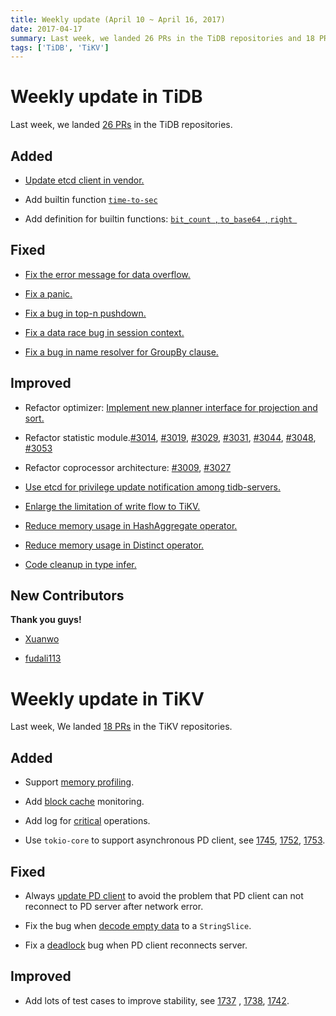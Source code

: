 ```yaml
---
title: Weekly update (April 10 ~ April 16, 2017)
date: 2017-04-17
summary: Last week, we landed 26 PRs in the TiDB repositories and 18 PRs in the TiKV repositories.
tags: ['TiDB', 'TiKV']
---
```


# Weekly update in TiDB

Last week, we landed [26 PRs](https://github.com/pingcap/tidb/pulls?utf8=%E2%9C%93&q=is%3Apr%20is%3Amerged%20merged%3A2017-04-10..2017-04-16%20) in the TiDB repositories.

## Added

* [Update etcd client in vendor.](https://github.com/pingcap/tidb/pull/3032)

* Add builtin function [`time-to-sec`](https://github.com/pingcap/tidb/pull/2987)

* Add definition for builtin functions: [`bit_count `, `to_base64 `, `right `](https://github.com/pingcap/tidb/pull/3016/files)


## Fixed

* [Fix the error message for data overflow.](https://github.com/pingcap/tidb/pull/3017)

* [Fix a panic.](https://github.com/pingcap/tidb/pull/3020)

* [Fix a bug in top-n pushdown.](https://github.com/pingcap/tidb/pull/3021)

* [Fix a data race bug in session context.](https://github.com/pingcap/tidb/pull/3049)

* [Fix a bug in name resolver for GroupBy clause.](https://github.com/pingcap/tidb/pull/3050)


## Improved

* Refactor optimizer: [Implement new planner interface for projection and sort.](https://github.com/pingcap/tidb/pull/3006)

* Refactor statistic module.[#3014](https://github.com/pingcap/tidb/pull/3014), [#3019](https://github.com/pingcap/tidb/pull/3019), [#3029](https://github.com/pingcap/tidb/pull/3029), [#3031](https://github.com/pingcap/tidb/pull/3031), [#3044](https://github.com/pingcap/tidb/pull/3044), [#3048](https://github.com/pingcap/tidb/pull/3048), [#3053](https://github.com/pingcap/tidb/pull/3053)

* Refactor coprocessor architecture: [#3009](https://github.com/pingcap/tidb/pull/3009), [#3027](https://github.com/pingcap/tidb/pull/3027)

* [Use etcd for privilege update notification among tidb-servers.](https://github.com/pingcap/tidb/pull/3030)

* [Enlarge the limitation of write flow to TiKV.](https://github.com/pingcap/tidb/pull/3035)

* [Reduce memory usage in HashAggregate operator.](https://github.com/pingcap/tidb/pull/3028)

* [Reduce memory usage in Distinct operator.](https://github.com/pingcap/tidb/pull/3033)

* [Code cleanup in type infer.](https://github.com/pingcap/tidb/pull/3039)

## New Contributors

**Thank you guys!**

* [Xuanwo](https://github.com/Xuanwo)

* [fudali113](https://github.com/fudali113)

# Weekly update in TiKV

Last week, We landed [18 PRs](https://github.com/search?utf8=%E2%9C%93&q=repo%3Apingcap%2Ftikv+repo%3Apingcap%2Fpd+is%3Apr+is%3Amerged+merged%3A2017-04-09..2017-04-15&type=Issues) in the TiKV repositories.

## Added

* Support [memory profiling](https://github.com/pingcap/tikv/pull/1723).

* Add [block cache](https://github.com/pingcap/tikv/pull/1739) monitoring.

* Add log for [critical](https://github.com/pingcap/pd/pull/610) operations.  

* Use `tokio-core` to support asynchronous PD client, see [1745](https://github.com/pingcap/tikv/pull/1745), [1752](https://github.com/pingcap/tikv/pull/1752), [1753](https://github.com/pingcap/tikv/pull/1753).

## Fixed

* Always [update PD client](https://github.com/pingcap/tikv/pull/1759) to avoid the problem that PD client can not reconnect to PD server after network error.  

* Fix the bug when [decode empty data](https://github.com/pingcap/pd/pull/617) to a `StringSlice`. 

* Fix a [deadlock](https://github.com/pingcap/tikv/pull/1768) bug when PD client reconnects server.

## Improved

* Add lots of test cases to improve stability, see [1737](https://github.com/pingcap/tikv/pull/1737) , [1738](https://github.com/pingcap/tikv/pull/1738), [1742](https://github.com/pingcap/tikv/pull/1742).
